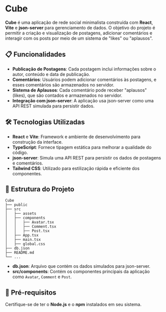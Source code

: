 
# Cube

**Cube** é uma aplicação de rede social minimalista construída com **React**, **Vite** e **json-server** para gerenciamento de dados. O objetivo do projeto é permitir a criação e visualização de postagens, adicionar comentários e interagir com os posts por meio de um sistema de "likes" ou "aplausos".

## 📋 Funcionalidades

- **Publicação de Postagens**: Cada postagem inclui informações sobre o autor, conteúdo e data de publicação.
- **Comentários**: Usuários podem adicionar comentários às postagens, e esses comentários são armazenados no servidor.
- **Sistema de Aplausos**: Cada comentário pode receber "aplausos" (likes), que são contados e armazenados no servidor.
- **Integração com json-server**: A aplicação usa json-server como uma API REST simulada para persistir dados.

## 🛠️ Tecnologias Utilizadas

- **React** e **Vite**: Framework e ambiente de desenvolvimento para construção da interface.
- **TypeScript**: Fornece tipagem estática para melhorar a qualidade do código.
- **json-server**: Simula uma API REST para persistir os dados de postagens e comentários.
- **Tailwind CSS**: Utilizado para estilização rápida e eficiente dos componentes.

## 📂 Estrutura do Projeto

```plaintext
Cube
├── public
├── src
│   ├── assets
│   ├── components
│   │   ├── Avatar.tsx
│   │   ├── Comment.tsx
│   │   ├── Post.tsx
│   ├── App.tsx
│   ├── main.tsx
│   ├── global.css
├── db.json
├── README.md
└── ...
```

- **db.json**: Arquivo que contém os dados simulados para json-server.
- **src/components**: Contém os componentes principais da aplicação como `Avatar`, `Comment` e `Post`.

## 🚀 Pré-requisitos

Certifique-se de ter o **Node.js** e o **npm** instalados em seu sistema.
